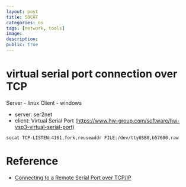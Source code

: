 ```yaml
---
layout: post
title: SOCAT 
categories: os
tags: [network, tools]
image: 
description: 
public: true
---
```



# virtual serial port connection over TCP

Server - linux
Client - windows

- server: ser2net
- client: Virtual Serial Port (https://www.hw-group.com/software/hw-vsp3-virtual-serial-port)


```
socat TCP-LISTEN:4161,fork,reuseaddr FILE:/dev/ttyUSB0,b57600,raw

```


# Reference
- [Connecting to a Remote Serial Port over TCP/IP](https://www.acmesystems.it/socat)